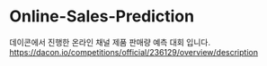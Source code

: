 # Online-Sales-Prediction
데이콘에서 진행한 온라인 채널 제품 판매량 예측 대회 입니다.   
https://dacon.io/competitions/official/236129/overview/description  
